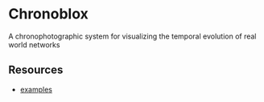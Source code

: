 # Chronoblox

A chronophotographic system for visualizing the temporal evolution of real world networks

## Resources

* [examples](https://lobbeque.github.io/chronoblox_examples/)
